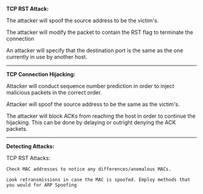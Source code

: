 

**TCP RST Attack:** 

The attacker will spoof the source address to be the victim's. 

The attacker will modify the packet to contain the RST flag to terminate the connection

An attacker will specify that the destination port is the same as the one currently in use by another host. 

-----------------------------------------

**TCP Connection Hijacking:** 

Attacker will conduct sequence number prediction in order to inject malicious packets in the correct order. 

Attacker will spoof the source address to be the same as the victim's. 

The attacker will block ACKs from reaching the host in order to continue the hijacking. This can be done by delaying or outright denying the ACK packets. 

-----------------------------------------


**Detecting Attacks:** 


TCP RST Attacks: 

	Check MAC addresses to notice any differences/anomalous MACs. 

	Look retransmissions in case the MAC is spoofed. Employ methods that you would for ARP Spoofing

